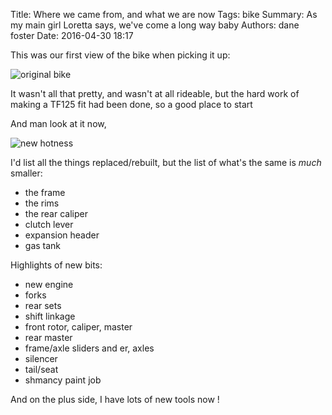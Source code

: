 Title: Where we came from, and what we are now
Tags: bike
Summary: As my main girl Loretta says, we've come a long way baby
Authors: dane foster
Date: 2016-04-30 18:17

This was our first view of the bike when picking it up:

![original bike]({photo}then-now/IMG_1748.JPG)

It wasn't all that pretty, and wasn't at all rideable, but the hard work of making a TF125 fit had been done, so a good place to start

And man look at it now,

![new hotness]({photo}bike/IMG_5918.jpeg)

I'd list all the things replaced/rebuilt, but the list of what's the same is *much* smaller:

 * the frame
 * the rims
 * the rear caliper
 * clutch lever
 * expansion header
 * gas tank

Highlights of new bits:

 * new engine
 * forks
 * rear sets
 * shift linkage
 * front rotor, caliper, master
 * rear master
 * frame/axle sliders and er, axles
 * silencer
 * tail/seat
 * shmancy paint job

And on the plus side, I have lots of new tools now ! 
